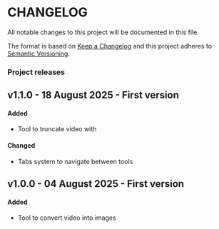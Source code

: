﻿# CHANGELOG

All notable changes to this project will be documented in this file.

The format is based on [Keep a Changelog](http://keepachangelog.com/)
and this project adheres to [Semantic Versioning](http://semver.org/).

### Project releases

## v1.1.0 - 18 August 2025 - First version

#### Added

-   Tool to truncate video with

#### Changed

-   Tabs system to navigate between tools

## v1.0.0 - 04 August 2025 - First version

#### Added

-   Tool to convert video into images
